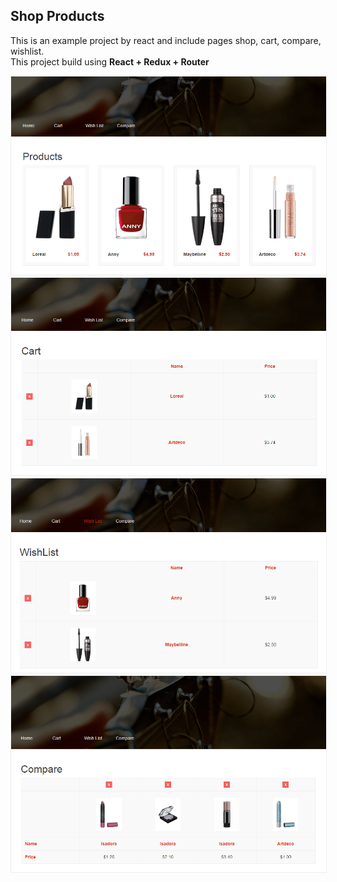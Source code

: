 <h2> Shop Products </h2>
<p>This is an example project by react and include pages shop, cart, compare, wishlist.<br>
  This project build using <b> React + Redux + Router</b></p>
<img src="./public/images/1.png" alt="Screenshot" style="max-width:100%;border: 1px solid #eee;"><br>  
<img src="./public/images/2.png" alt="Screenshot" style="max-width:100%;border: 1px solid #eee;"><br>
<img src="./public/images/3.png" alt="Screenshot" style="max-width:100%;border: 1px solid #eee;"><br>
<img src="./public/images/4.png" alt="Screenshot" style="max-width:100%;border: 1px solid #eee;"><br>
